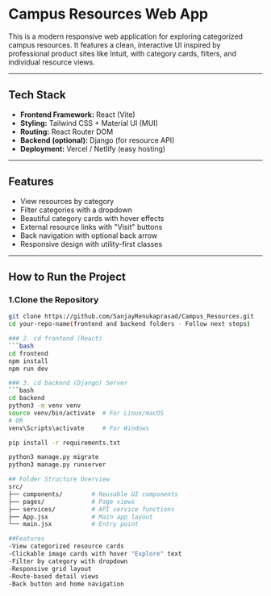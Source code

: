 # Campus Resources Web App

This is a modern responsive web application for exploring categorized campus resources. It features a clean, interactive UI inspired by professional product sites like Intuit, with category cards, filters, and individual resource views.

---

## Tech Stack

- **Frontend Framework:** React (Vite)
- **Styling:** Tailwind CSS + Material UI (MUI)
- **Routing:** React Router DOM
- **Backend (optional):** Django (for resource API)
- **Deployment:** Vercel / Netlify (easy hosting)

---

## Features

- View resources by category
- Filter categories with a dropdown
- Beautiful category cards with hover effects
- External resource links with "Visit" buttons
- Back navigation with optional back arrow
- Responsive design with utility-first classes

---

## How to Run the Project

### 1.Clone the Repository
```bash
git clone https://github.com/SanjayRenukaprasad/Campus_Resources.git
cd your-repo-name(frontend and backend folders - Follow next steps)

### 2. cd frontend (React)
```bash
cd frontend
npm install
npm run dev

### 3. cd backend (Django) Server
```bash
cd backend
python3 -m venv venv
source venv/bin/activate  # For Linux/macOS
# OR
venv\Scripts\activate     # For Windows

pip install -r requirements.txt

python3 manage.py migrate
python3 manage.py runserver

## Folder Structure Overview
src/
├── components/        # Reusable UI components
├── pages/             # Page views
├── services/          # API service functions
├── App.jsx            # Main app layout
└── main.jsx           # Entry point

##Features
-View categorized resource cards
-Clickable image cards with hover "Explore" text
-Filter by category with dropdown
-Responsive grid layout
-Route-based detail views
-Back button and home navigation







